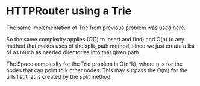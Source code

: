 # HTTPRouter using a Trie

The same implementation of Trie from previous problem was used here.

So the same complexity applies (O(1) to insert and find) and O(n) to any method that makes uses of the split_path method, since we just create a list of as much as needed directories into that given path.

The Space complexity for the Trie problem is O(n*k), where n is for the nodes that can point to k other nodes. This may surpass the O(m) for the urls list that is created by the split method.
